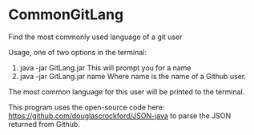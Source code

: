 # CommonGitLang
Find the most commonly used language of a git user

Usage, one of two options in the terminal:
1) java -jar GitLang.jar
This will prompt you for a name
2) java -jar GitLang.jar name
Where name is the name of a Github user. 

The most common language for this user will be printed to the terminal. 

This program uses the open-source code here: https://github.com/douglascrockford/JSON-java to parse the JSON returned from Github.